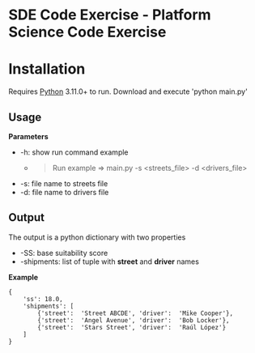 # SDE Code Exercise - Platform Science Code Exercise


# Installation

Requires [Python](https://www.python.org/downloads/) 3.11.0+ to run.
Download and execute 'python main.py'


## Usage
**Parameters**
- -h: show run command example
	- >Run example => main.py -s <streets_file> -d <drivers_file>
- -s: file name to streets file
- -d: file name to drivers file

## Output
The output is a python dictionary with two properties
- -SS: base suitability score
- -shipments: list of tuple with **street** and **driver** names

**Example**
```
{
	'ss': 18.0,
	'shipments': [
		{'street':  'Street ABCDE', 'driver':  'Mike Cooper'},
		{'street':  'Angel Avenue', 'driver':  'Bob Locker'},
		{'street':  'Stars Street', 'driver':  'Raúl López'}
	]
}
```
